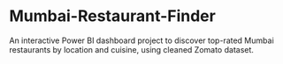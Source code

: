 # Mumbai-Restaurant-Finder
An interactive Power BI dashboard project to discover top-rated Mumbai restaurants by location and cuisine, using cleaned Zomato dataset.
